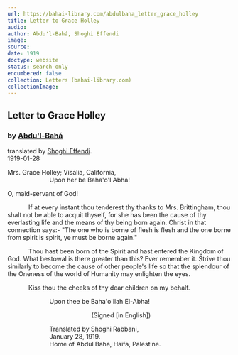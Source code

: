 ```yaml
---
url: https://bahai-library.com/abdulbaha_letter_grace_holley
title: Letter to Grace Holley
audio: 
author: Abdu'l-Bahá, Shoghi Effendi
image: 
source: 
date: 1919
doctype: website
status: search-only
encumbered: false
collection: Letters (bahai-library.com)
collectionImage: 
---
```



## Letter to Grace Holley

### by [Abdu'l-Bahá](https://bahai-library.com/author/Abdu'l-Bahá)

translated by [Shoghi Effendi](https://bahai-library.com/author/Shoghi%20Effendi).  
1919-01-28


Mrs. Grace Holley; Visalia, California,  
                        Upon her be Baha'o'l Abha!  
  
O, maid-servant of God!  
  
            If at every instant thou tenderest thy thanks to Mrs. Brittingham, thou shalt not be able to acquit thyself, for she has been the cause of thy everlasting life and the means of thy being born again. Christ in that connection says:- "The one who is borne of flesh is flesh and the one borne from spirit is spirit, ye must be borne again."  
  
            Thou hast been born of the Spirit and hast entered the Kingdom of God. What bestowal is there greater than this? Ever remember it. Strive thou similarly to become the cause of other people's life so that the splendour of the Oneness of the world of Humanity may enlighten the eyes.  
  
            Kiss thou the cheeks of thy dear children on my behalf.  
  
                        Upon thee be Baha'o'llah El-Abha!  
  
                                                (Signed \[in English\])  
  
                        Translated by Shoghi Rabbani,  
                        January 28, 1919.  
                        Home of Abdul Baha, Haifa, Palestine.